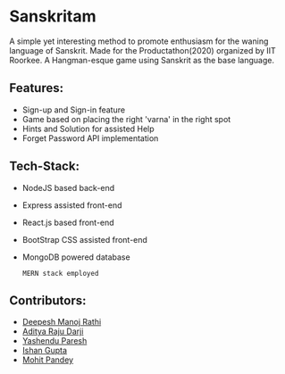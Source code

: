 # Sanskritam
A simple yet interesting method to promote enthusiasm for the waning language of Sanskrit. Made for the Productathon(2020) organized by IIT Roorkee. A Hangman-esque game using Sanskrit as the base language.

## Features:

* Sign-up and Sign-in feature
* Game based on placing the right 'varna' in the right spot
* Hints and Solution for assisted Help
* Forget Password API implementation

## Tech-Stack:

* NodeJS based back-end
* Express assisted front-end
* React.js based front-end
* BootStrap CSS assisted front-end
* MongoDB powered database


   `MERN stack employed` 
   
## Contributors:

* [Deepesh Manoj Rathi](https://github.com/mrpirated)
* [Aditya Raju Darji](https://github.com/aditya-darji)
* [Yashendu Paresh](https://github.com/Spirit-ofJoy)
* [Ishan Gupta](https://github.com/developer-ishan)
* [Mohit Pandey](https://github.com/MojoAlpha)
   
